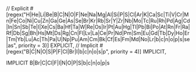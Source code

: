// Explicit
#[regex("H|He|Li|Be|B|C|N|O|F|Ne|Na|Mg|Al|Si|P|S|Cl|Ar|K|Ca|Sc|Ti|V|Cr|Mn|Fe|Co|Ni|Cu|Zn|Ga|Ge|As|Se|Br|Kr|Rb|Sr|Y|Zr|Nb|Mo|Tc|Ru|Rh|Pd|Ag|Cd|In|Sn|Sb|Te|I|Xe|Cs|Ba|Hf|Ta|W|Re|Os|Ir|Pt|Au|Hg|Tl|Pb|Bi|Po|At|Rn|Fr|Ra|Rf|Db|Sg|Bh|Hs|Mt|Ds|Rg|Cn|Fl|Lv|La|Ce|Pr|Nd|Pm|Sm|Eu|Gd|Tb|Dy|Ho|Er|Tm|Yb|Lu|Ac|Th|Pa|U|Np|Pu|Am|Cm|Bk|Cf|Es|Fm|Md|No|Lr|b|c|n|o|p|s|se|as", priority = 3)]
EXPLICIT,
// Implicit
#[regex("B|C|N|O|S|P|F|Cl|Br|I|b|c|n|o|s|p", priority = 4)]
IMPLICIT,

IMPLICIT B|Br|C|Cl|F|I|N|O|P|S|b|c|n|o|p|s